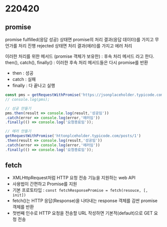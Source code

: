 # 220420

## promise
promise fulfilled(응답 성공) 상태면 promise의 처리 결과(응답 데이터)를 가지고 무언가를 처리 진행
rejected 상태면 처리 결과(에러)를 가지고 에러 처리

이러한 처리를 위한 메서드 (promise 객체가 보유한) : 후속 처리 메서드 라고 한다.
then(), catch(), finally() : 이러한 후속 처리 메서드들은 다시 promise를 반환
- then : 성공
- catch : 실패
- finally : 다 끝나고 실행


```js
const pms = getRequestWithPromise('https://jsonplaceholder.typicode.com/posts/1');
// console.log(pms);

// 성공 만들기
pms.then(result => console.log(result,'성공임'))
.catch(error => console.log(error,'에러임'))
.finally(() => console.log('요청종료임'));

// 에러 만들기
getRequestWithPromise('httonplceholder.typicode.com/posts/1')
.then(result => console.log(result,'성공임'))
.catch(error => console.log(error,'에러임'))
.finally(() => console.log('요청종료임'));
```

## fetch
- XMLHttpRequest처럼 HTTP 요청 전송 기능을 지원하는 web API
- 사용법이 간편하고 Promise를 지원
- 기본 프로토타입 : `const fetchResponsePromise = fetch(resouce, [, init])`
- fetch()는 HTTP 응답(Response)을 나타내는 response 객체를 감싼 promise 객체를 반환
- 첫번째 인수로 HTTP 요청을 전송할 URL 작성하면 기본적(default)으로 GET 요청 전송

